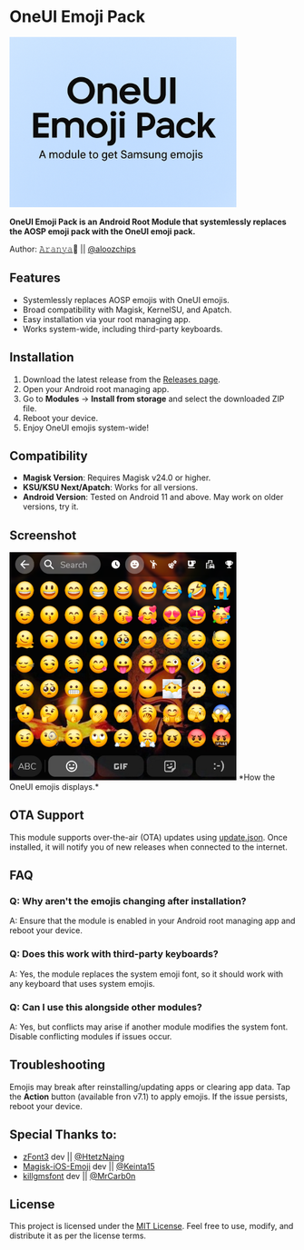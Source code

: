 # OneUI Emoji Pack
<img src="https://github.com/aloozchips/OneUIEmojiPack/blob/main/banner.png" width="400" />

**OneUI Emoji Pack is an Android Root Module that systemlessly replaces the AOSP emoji pack with the OneUI emoji pack.**

Author: [𝙰𝚛𝚊𝚗𝚢𝚊](https://github.com/aloozchips)🧃 || [@aloozchips](https://t.me/aloozchips)

## Features
- Systemlessly replaces AOSP emojis with OneUI emojis.
- Broad compatibility with Magisk, KernelSU, and Apatch.
- Easy installation via your root managing app.
- Works system-wide, including third-party keyboards.

## Installation
1. Download the latest release from the [Releases page](https://github.com/aloozchips/OneUIEmojiPack/releases/latest).
2. Open your Android root managing app.
3. Go to **Modules** → **Install from storage** and select the downloaded ZIP file.
4. Reboot your device.
5. Enjoy OneUI emojis system-wide!

## Compatibility
- **Magisk Version**: Requires Magisk v24.0 or higher.
- **KSU/KSU Next/Apatch**: Works for all versions.
- **Android Version**: Tested on Android 11 and above. May work on older versions, try it.

## Screenshot
<img src="https://github.com/aloozchips/OneUIEmojiPack/blob/main/OneUI_Emoji_Screenshot.png" alt="OneUI Emojis" width="400" />  
*How the OneUI emojis displays.*

## OTA Support
This module supports over-the-air (OTA) updates using [update.json](https://github.com/aloozchips/OneUIEmojiPack/blob/main/update.json). Once installed, it will notify you of new releases when connected to the internet.

## FAQ
### Q: Why aren't the emojis changing after installation?
A: Ensure that the module is enabled in your Android root managing app and reboot your device.

### Q: Does this work with third-party keyboards?
A: Yes, the module replaces the system emoji font, so it should work with any keyboard that uses system emojis.

### Q: Can I use this alongside other modules?
A: Yes, but conflicts may arise if another module modifies the system font. Disable conflicting modules if issues occur.

## Troubleshooting
Emojis may break after reinstalling/updating apps or clearing app data. Tap the **Action** button (available fron v7.1) to apply emojis. If the issue persists, reboot your device.

## Special Thanks to:
- [zFont3](https://play.google.com/store/apps/details?id=com.htetznaing.zfont2&hl=en) dev || [@HtetzNaing](https://t.me/HtetzNaing)
- [Magisk-iOS-Emoji](https://github.com/Keinta15/Magisk-iOS-Emoji) dev || [@Keinta15](https://github.com/Keinta15)
- [killgmsfont](https://github.com/MrCarb0n/killgmsfont) dev || [@MrCarb0n](https://t.me/MrCarb0n)

## License
This project is licensed under the [MIT License](https://github.com/aloozchips/OneUIEmojiPack/blob/main/LICENSE). Feel free to use, modify, and distribute it as per the license terms.
